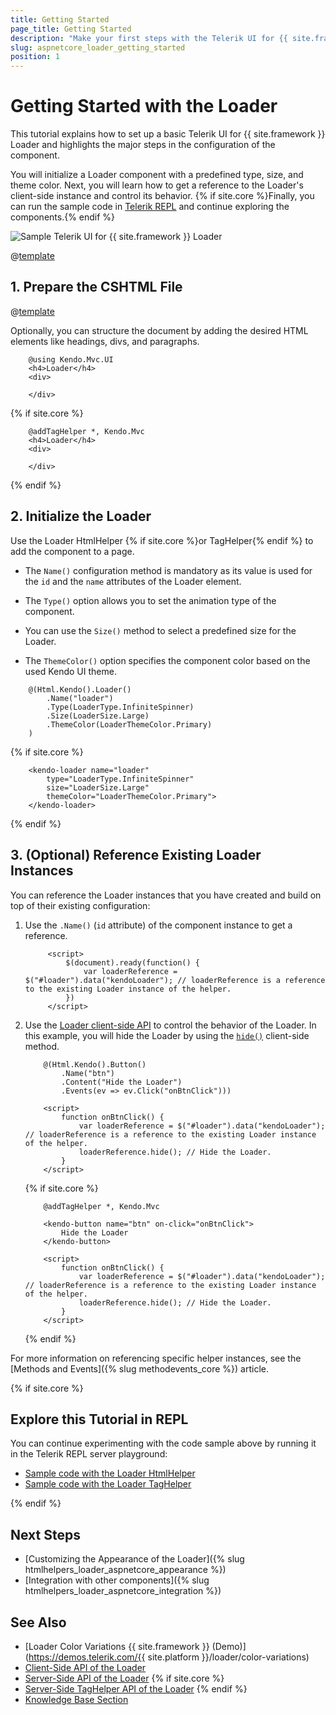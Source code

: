 ```yaml
---
title: Getting Started
page_title: Getting Started
description: "Make your first steps with the Telerik UI for {{ site.framework }} Loader component by following a complete step-by-step tutorial."
slug: aspnetcore_loader_getting_started
position: 1
---
```


# Getting Started with the Loader

This tutorial explains how to set up a basic Telerik UI for {{ site.framework }} Loader and highlights the major steps in the configuration of the component.

You will initialize a Loader component with a predefined type, size, and theme color. Next, you will learn how to get a reference to the Loader's client-side instance and control its behavior. {% if site.core %}Finally, you can run the sample code in [Telerik REPL](https://netcorerepl.telerik.com/) and continue exploring the components.{% endif %}

 ![Sample Telerik UI for {{ site.framework }} Loader](./images/loader-getting-started.png)

@[template](/_contentTemplates/core/getting-started-prerequisites.md#repl-component-gs-prerequisites)

## 1. Prepare the CSHTML File

@[template](/_contentTemplates/core/getting-started-directives.md#gs-adding-directives)

Optionally, you can structure the document by adding the desired HTML elements like headings, divs, and paragraphs.

```HtmlHelper
    @using Kendo.Mvc.UI
    <h4>Loader</h4>
    <div>
    
    </div>
```
{% if site.core %}
```TagHelper
    @addTagHelper *, Kendo.Mvc
    <h4>Loader</h4>
    <div>
    
    </div>
```
{% endif %}


## 2. Initialize the Loader

Use the Loader HtmlHelper {% if site.core %}or TagHelper{% endif %} to add the component to a page.

* The `Name()` configuration method is mandatory as its value is used for the `id` and the `name` attributes of the Loader element.

* The `Type()` option allows you to set the animation type of the component.

* You can use the `Size()` method to select a predefined size for the Loader.

* The `ThemeColor()` option specifies the component color based on the used Kendo UI theme.

```HtmlHelper
    @(Html.Kendo().Loader()
        .Name("loader")
        .Type(LoaderType.InfiniteSpinner)
        .Size(LoaderSize.Large)
        .ThemeColor(LoaderThemeColor.Primary)
    )
```
{% if site.core %}
```TagHelper
    <kendo-loader name="loader"
        type="LoaderType.InfiniteSpinner" 
        size="LoaderSize.Large" 
        themeColor="LoaderThemeColor.Primary">
    </kendo-loader>
```
{% endif %}

## 3. (Optional) Reference Existing Loader Instances

You can reference the Loader instances that you have created and build on top of their existing configuration:

1. Use the `.Name()` (`id` attribute) of the component instance to get a reference.

    ```JS script
         <script>
             $(document).ready(function() {
                 var loaderReference = $("#loader").data("kendoLoader"); // loaderReference is a reference to the existing Loader instance of the helper.
             })
         </script>
    ```
1. Use the [Loader client-side API](https://docs.telerik.com/kendo-ui/api/javascript/ui/loader#methods) to control the behavior of the Loader. In this example, you will hide the Loader by using the [`hide()`](https://docs.telerik.com/kendo-ui/api/javascript/ui/loader/methods/hide) client-side method.

    ```HtmlHelper
        @(Html.Kendo().Button()
            .Name("btn")
            .Content("Hide the Loader")
            .Events(ev => ev.Click("onBtnClick")))

        <script>
            function onBtnClick() {
                var loaderReference = $("#loader").data("kendoLoader"); // loaderReference is a reference to the existing Loader instance of the helper.
                loaderReference.hide(); // Hide the Loader.
            }
        </script>
    ```
    {% if site.core %}
    ```TagHelper
        @addTagHelper *, Kendo.Mvc

        <kendo-button name="btn" on-click="onBtnClick">
            Hide the Loader
        </kendo-button>

        <script>
            function onBtnClick() {
                var loaderReference = $("#loader").data("kendoLoader"); // loaderReference is a reference to the existing Loader instance of the helper.
                loaderReference.hide(); // Hide the Loader.
            }
        </script>
    ```
    {% endif %}

For more information on referencing specific helper instances, see the [Methods and Events]({% slug methodevents_core %}) article.

{% if site.core %}

## Explore this Tutorial in REPL

You can continue experimenting with the code sample above by running it in the Telerik REPL server playground:

* [Sample code with the Loader HtmlHelper](https://netcorerepl.telerik.com/cRlcFmPA50wk0xm027)
* [Sample code with the Loader TagHelper](https://netcorerepl.telerik.com/QdPcPGvA42STBcGz38)

{% endif %}

## Next Steps

* [Customizing the Appearance of the Loader]({% slug htmlhelpers_loader_aspnetcore_appearance %})
* [Integration with other components]({% slug htmlhelpers_loader_aspnetcore_integration %})

## See Also

* [Loader Color Variations {{ site.framework }} (Demo)](https://demos.telerik.com/{{ site.platform }}/loader/color-variations)
* [Client-Side API of the Loader](https://docs.telerik.com/kendo-ui/api/javascript/ui/loader)
* [Server-Side API of the Loader](/api/loader)
{% if site.core %}
* [Server-Side TagHelper API of the Loader](/api/taghelpers/loader)
{% endif %}
* [Knowledge Base Section](/knowledge-base)
